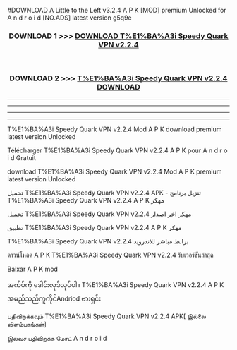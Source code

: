 #DOWNLOAD A Little to the Left v3.2.4 A P K [MOD] premium Unlocked for A n d r o i d [NO.ADS] latest version g5q9e 



<div align="center">

<h3>DOWNLOAD 1 >>> <a href="https://downloadmod1.web.app/?judul=T%E1%BA%A3i Speedy Quark VPN v2.2.4">DOWNLOAD T%E1%BA%A3i Speedy Quark VPN v2.2.4</a></h3><br>

<h3>DOWNLOAD 2 >>> <a href="https://downloadmod1.web.app/?judul=T%E1%BA%A3i Speedy Quark VPN v2.2.4">T%E1%BA%A3i Speedy Quark VPN v2.2.4 DOWNLOAD </a></h3>

</div>


----------------------------------------------------------

----------------------------------------------------------

----------------------------------------------------------

----------------------------------------------------------


T%E1%BA%A3i Speedy Quark VPN v2.2.4 Mod A P K download premium latest version Unlocked

Télécharger T%E1%BA%A3i Speedy Quark VPN v2.2.4 A P K pour A n d r o i d Gratuit

download T%E1%BA%A3i Speedy Quark VPN v2.2.4 Mod A P K premium latest version Unlocked

تحميل T%E1%BA%A3i Speedy Quark VPN v2.2.4 APK - تنزيل برنامج T%E1%BA%A3i Speedy Quark VPN v2.2.4 A P K مهكر

تحميل T%E1%BA%A3i Speedy Quark VPN v2.2.4 مهكر اخر اصدار

تطبيق T%E1%BA%A3i Speedy Quark VPN v2.2.4 A P K مهكر

T%E1%BA%A3i Speedy Quark VPN v2.2.4 برابط مباشر للاندرويد

ดาวน์โหลด A P K T%E1%BA%A3i Speedy Quark VPN v2.2.4 รับเวอร์ชันล่าสุด

Baixar A P K mod

အက်ပ်ကို ဒေါင်းလုဒ်လုပ်ပါ။ T%E1%BA%A3i Speedy Quark VPN v2.2.4 A P K အမည်သည်ကူကိုင်Andriod ဗားရှင်း

பதிவிறக்கவும் T%E1%BA%A3i Speedy Quark VPN v2.2.4 APK[ இல்லை விளம்பரங்கள்] 
 
இலவச பதிவிறக்க மோட் A n d r o i d



